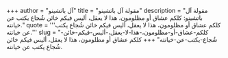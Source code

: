 +++
author = "آل باتشينو"
title = "مقولة آل باتشينو"
description = "مقولة آل باتشينو: كلكم عشاق أو مظلومون، هذا لا يعقل، أليس فيكم خائن شُجاع يكتب عن خيانته."
quote = '''كلكم عشاق أو مظلومون، هذا لا يعقل، أليس فيكم خائن شُجاع يكتب عن خيانته.'''
slug = "كلكم-عشاق-أو-مظلومون،-هذا-لا-يعقل،-أليس-فيكم-خائن-شُجاع-يكتب-عن-خيانته"
+++
كلكم عشاق أو مظلومون، هذا لا يعقل، أليس فيكم خائن شُجاع يكتب عن خيانته.
